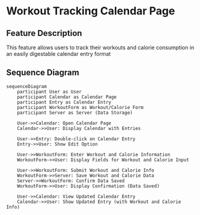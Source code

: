 # Workout Tracking Calendar Page

## Feature Description
This feature allows users to track their workouts and calorie consumption in an easily digestable calendar entry format

## Sequence Diagram
```mermaid
sequenceDiagram
    participant User as User
    participant Calendar as Calendar Page
    participant Entry as Calendar Entry
    participant WorkoutForm as Workout/Calorie Form
    participant Server as Server (Data Storage)

    User->>Calendar: Open Calendar Page
    Calendar->>User: Display Calendar with Entries

    User->>Entry: Double-click on Calendar Entry
    Entry->>User: Show Edit Option

    User->>WorkoutForm: Enter Workout and Calorie Information
    WorkoutForm->>User: Display Fields for Workout and Calorie Input

    User->>WorkoutForm: Submit Workout and Calorie Info
    WorkoutForm->>Server: Save Workout and Calorie Data
    Server->>WorkoutForm: Confirm Data Saved
    WorkoutForm->>User: Display Confirmation (Data Saved)

    User->>Calendar: View Updated Calendar Entry
    Calendar->>User: Show Updated Entry (with Workout and Calorie Info)
